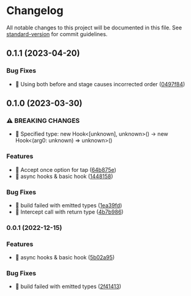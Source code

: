 # Changelog

All notable changes to this project will be documented in this file. See [standard-version](https://github.com/conventional-changelog/standard-version) for commit guidelines.

## 0.1.1 (2023-04-20)


### Bug Fixes

* 🐛 Using both before and stage causes incorrected order ([0497f84](https://github.com/vzt7/patable/commit/0497f847471d7bd903784079d24dc42ec09f3574))

## 0.1.0 (2023-03-30)


### ⚠ BREAKING CHANGES

* 🧨 Specified type: new Hook<[unknown], unknown>() -> new Hook<(arg0: unknown) => unknown>()

### Features

* 🎸 Accept once option for tap ([64b875e](https://github.com/vzt7/patable/commit/64b875e0e82bd32324b284a9108abe9dcd2eb520))
* 🎸 async hooks & basic hook ([1448158](https://github.com/vzt7/patable/commit/1448158a56a1f3a5d8732a86dd9479195b773c1d))


### Bug Fixes

* 🐛 build failed with emitted types ([1ea39fd](https://github.com/vzt7/patable/commit/1ea39fdaf38f18864a6176e53b3a90ffb4b8ef2f))
* 🐛 Intercept call with return type ([4b7b986](https://github.com/vzt7/patable/commit/4b7b9864e0580d0bbd02b134ee7d3bb1eb1c5a40))

### 0.0.1 (2022-12-15)


### Features

* 🎸 async hooks & basic hook ([5b02a95](https://github.com/vzt7/patable/commit/5b02a951c6804e9caa5658b10b506ae3cca571db))


### Bug Fixes

* 🐛 build failed with emitted types ([2f41413](https://github.com/vzt7/patable/commit/2f41413b95bc3814537e9c0a8be714c287b80b40))
